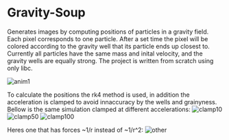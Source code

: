 # Gravity-Soup
Generates images by computing positions of particles in a gravity field. Each pixel corresponds to one particle. After a set time the pixel will be colored according to the gravity well that its particle ends up closest to. Currently all particles have the same mass and inital velocity, and the gravity wells are equally strong. The project is written from scratch using only libc.

![anim1](https://github.com/OlavKvalbein/Gravity-Soup/assets/149806181/be533ce4-f359-48d4-9a10-5cd13453f8e9)

To calculate the positions the rk4 method is used, in addition the acceleration is clamped to avoid innaccuracy by the wells and grainyness. Bellow is the same simulation clamped at different accelerations:
![clamp10](https://github.com/OlavKvalbein/Gravity-Soup/assets/149806181/b954f839-2220-409d-9c5c-8779e04abeae)
![clamp50](https://github.com/OlavKvalbein/Gravity-Soup/assets/149806181/92a12879-8dcf-4e68-915b-9f5d7f6d6e34)
![clamp100](https://github.com/OlavKvalbein/Gravity-Soup/assets/149806181/0aca366c-0ea5-4dc4-bc9d-cc9d0555ba08)

Heres one that has forces ~1/r instead of ~1/r^2:
![other](https://github.com/OlavKvalbein/Gravity-Soup/assets/149806181/7faeca34-8fdb-4b4f-bc40-e2a95776d800)
